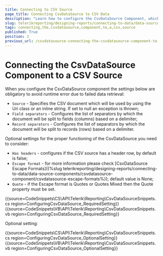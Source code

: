 ```yaml
---
title: Connecting to CSV Source
page_title: Connecting CsvDataSource to CSV Data
description: "Learn how to configure the CsvDataSource Component, which are the required settings and how to connect it to the CSV Source."
slug: telerikreporting/designing-reports/connecting-to-data/data-source-components/csvdatasource-component/connecting-the-csvdatasource-component-to-a-csv-source
tags: connecting,the,csvdatasource,component,to,a,csv,source
published: True
position: 1
previous_url: /csvdatasource-connecting-the-csvdatasource-component-to-a-csv-data
---
```


# Connecting the CsvDataSource Component to a CSV Source

When you configure the CsvDataSource component the settings below are obligatory to avoid runtime error due to failed data retrieval:

* `Source` - Specifies the CSV document which will be used by using the Uri class or an inline string. If set to null an exception is thrown;
* `Field separators` - Configures the list of separators by which the document will be split to fields (columns) based on a delimiter;
* `Record separators` - Configures the list of separators by which the document will be split to records (rows) based on a delimiter.

Optional settings for the proper functioning of the CsvDataSource you need to consider:

* `Has headers` - configures if the CSV source has a header row, by default is false;
* `Escape format` - for more information please check [CsvDataSource Escape Formats]({%slug telerikreporting/designing-reports/connecting-to-data/data-source-components/csvdatasource-component/csvdatasource-escape-formats%}); default value is None;
* `Quote` - if the Escape format is Quotes or Quotes Mixed then the Quote property must be set.

{{source=CodeSnippets\CS\API\Telerik\Reporting\CsvDataSourceSnippets.cs region=ConfiguringCsvDataSource_RequiredSetting}}
{{source=CodeSnippets\VB\API\Telerik\Reporting\CsvDataSourceSnippets.vb region=ConfiguringCsvDataSource_RequiredSetting}}

Optional setting:

{{source=CodeSnippets\CS\API\Telerik\Reporting\CsvDataSourceSnippets.cs region=ConfiguringCsvDataSource_OptionalSetting}}
{{source=CodeSnippets\VB\API\Telerik\Reporting\CsvDataSourceSnippets.vb region=ConfiguringCsvDataSource_OptionalSetting}}

